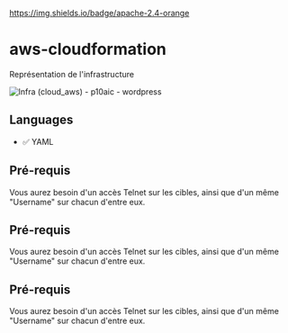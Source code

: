 https://img.shields.io/badge/apache-2.4-orange

# aws-cloudformation

Représentation de l'infrastructure

![Infra (cloud_aws) - p10aic - wordpress](https://user-images.githubusercontent.com/46109209/125218939-80a12580-e2b3-11eb-9156-36740de4ee7b.png)


## Languages

 - :white_check_mark: YAML


## Pré-requis
Vous aurez besoin d'un accès Telnet sur les cibles, ainsi que d'un même "Username" sur chacun d'entre eux.


## Pré-requis
Vous aurez besoin d'un accès Telnet sur les cibles, ainsi que d'un même "Username" sur chacun d'entre eux.


## Pré-requis
Vous aurez besoin d'un accès Telnet sur les cibles, ainsi que d'un même "Username" sur chacun d'entre eux.
